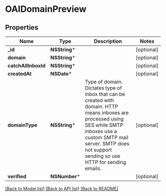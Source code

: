 # OAIDomainPreview

## Properties
Name | Type | Description | Notes
------------ | ------------- | ------------- | -------------
**_id** | **NSString*** |  | [optional] 
**domain** | **NSString*** |  | [optional] 
**catchAllInboxId** | **NSString*** |  | [optional] 
**createdAt** | **NSDate*** |  | [optional] 
**domainType** | **NSString*** | Type of domain. Dictates type of inbox that can be created with domain. HTTP means inboxes are processed using SES while SMTP inboxes use a custom SMTP mail server. SMTP does not support sending so use HTTP for sending emails. | [optional] 
**verified** | **NSNumber*** |  | [optional] 

[[Back to Model list]](../README#documentation-for-models) [[Back to API list]](../README#documentation-for-api-endpoints) [[Back to README]](../README)


